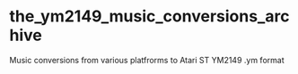 # the_ym2149_music_conversions_archive
 Music conversions from various platfrorms to Atari ST YM2149 .ym format
